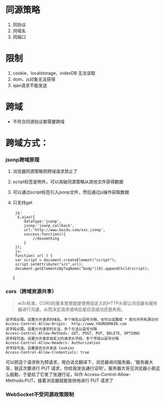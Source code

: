 # 同源策略
1. 同协议
2. 同域名
3. 同端口

# 限制
1. cookie、localstorage、indexDB 无法读取
2. dom、js对象无法获得
3. ajax请求不能发送

# 跨域
 - 不符合同源协议都需要跨域
# 跨域方式：
### jsonp跨域原理
1. 浏览器同源策略把跨域请求禁止了
2. script标签是例外，可以突破同源策略从其他文件获得数据
3. 可以通过script标签引入jsonp文件，然后通过js操作获取数据
4. 只支持get
		 
		jq：
		 $.ajax({
            dataType:'jsonp',
            jsonp:'jsonp_callback',
            url:'http://www.baidu.com/xxx.jsonp',
            success:function(){
                //dosomthing
            }
        });
		js:
		function( url ) {
        var script = document.createElement("script");
        script.setAttribute("src",url);
        document.getElementsByTagName("body")[0].appendChild(script);
    }

### cors（跨域资源共享）
 > w3c标准，CORS的基本思想就是使用自定义的HTTP头部让浏览器与服务器进行沟通，从而决定请求或响应是应该成功还是失败。
 ```
 该字段必需。设置允许请求的域名，多个域名以逗号分隔，也可以设置成 * 即允许所有源访问
 Access-Control-Allow-Origin:  http://www.YOURDOMAIN.com
 该字段必需。设置允许请求的方法，多个方法以逗号分隔
 Access-Control-Allow-Methods: GET, POST, PUT, DELETE, OPTIONS
 该字段可选。设置允许请求自定义的请求头字段，多个字段以逗号分隔
 Access-Control-Allow-Headers: Authorization
 该字段可选。设置是否允许发送 Cookies
 Access-Control-Allow-Credentials: true  
 ```

 可以把这个请求称为预请求，用白话文翻译下，浏览器询问服务器，'服务器大哥，我这次要进行 PUT 请求，你给我发张通行证呗'，服务器大哥见浏览器小弟这么殷勤，于是给了它发了张通行证，叫作 Access-Control-Allow-Methods:PUT，接着浏览器就能愉快地进行 PUT 请求了

### WebSocket不受同源政策限制
